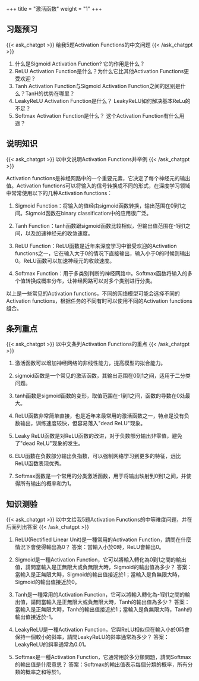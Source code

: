 +++
title = "激活函数"
weight = "1"
+++
## 习题预习
{{< ask_chatgpt >}}
给我5题Activation Functions的中文问题
{{< /ask_chatgpt >}}

1. 什么是Sigmoid Activation Function? 它的作用是什么？
2. ReLU Activation Function是什么？为什么它比其他Activation Functions更受欢迎？
3. Tanh Activation Function与Sigmoid Activation Function之间的区别是什么？TanH的优势在哪里？
4. LeakyReLU Activation Function是什么？ LeakyReLU如何解决基本ReLu的不足？
5. Softmax Activation Function是什么？ 这个Activation Function有什么用途？   

## 说明知识
{{< ask_chatgpt >}}
以中文说明Activation Functions并举例
{{< /ask_chatgpt >}}

Activation functions是神经网路中的一个重要元素，它决定了每个神经元的输出值。Activation functions可以将输入的信号转换成不同的形式，在深度学习领域中常常使用以下的几种Activation functions：

1. Sigmoid Function：将输入的值经由sigmoid函数转换，输出范围在0到1之间。Sigmoid函数在binary classification中的应用很广泛。

2. Tanh Function：tanh函数跟sigmoid函数比较相似，但输出值范围在-1到1之间，以及加速神经元的收敛速度。

3. ReLU Function：ReLU函数是近年来深度学习中很受欢迎的Activation functions之一，它在输入大于0的情况下直接输出，输入小于0的时候则输出0。ReLU函数可以加速神经元的收敛速度。

4. Softmax Function：用于多类别判断的神经网路中。Softmax函数将输入的多个值转换成概率分布，让神经网路可以对多个类别进行分类。

以上是一些常见的Activation functions，不同的网络模型可能会选择不同的Activation functions，根据任务的不同有时可以使用不同的Activation functions 组合。   

## 条列重点
{{< ask_chatgpt >}}
以中文条列Activation Functions的重点
{{< /ask_chatgpt >}}

1. 激活函数可以增加神经网络的非线性能力，提高模型的拟合能力。

2. sigmoid函数是一个常见的激活函数，其输出范围在0到1之间，适用于二分类问题。

3. tanh函数是sigmoid函数的变形，取值范围在-1到1之间，函数的导数在0处最大。

4. ReLU函数非常简单直接，也是近年来最常用的激活函数之一，特点是没有负数输出，训练速度较快，但容易落入"dead ReLU"现象。

5. Leaky ReLU函数是对ReLU函数的改进，对于负数部分输出非零值，避免了"dead ReLU"现象的发生。

6. ELU函数在负数部分输出负指数，可以强制网络学习到更多的特征，远比ReLU函数表现优秀。

7. Softmax函数是一个常用的分类激活函数，用于将输出映射到0到1之间，并使得所有输出的概率和为1。   

## 知识测验
{{< ask_chatgpt >}}
以中文给我5题Activation Functions的中等难度问题，并在后面列出答案
{{< /ask_chatgpt >}}

1. ReLU(Rectified Linear Unit)是一種常用的Activation Function，請問在什麼情況下會使得輸出為0？
答案：當輸入小於0時，ReLU會輸出0。

2. Sigmoid是一種Activation Function，它可以將輸入轉化為0到1之間的輸出值，請問當輸入是正無限大或負無限大時，Sigmoid的輸出值為多少？
答案：當輸入是正無限大時，Sigmoid的輸出值接近於1；當輸入是負無限大時，Sigmoid的輸出值接近於0。

3. Tanh是一種常用的Activation Function，它可以將輸入轉化為-1到1之間的輸出值，請問當輸入是正無限大或負無限大時，Tanh的輸出值為多少？
答案：當輸入是正無限大時，Tanh的輸出值接近於1；當輸入是負無限大時，Tanh的輸出值接近於-1。

4. LeakyReLU是一種Activation Function，它與ReLU相似但在輸入小於0時會保持一個較小的斜率，請問LeakyReLU的斜率通常為多少？
答案：LeakyReLU的斜率通常為0.01。

5. Softmax是一種Activation Function，它通常用於多分類問題，請問Softmax的輸出值是什麼意思？
答案：Softmax的輸出值表示每個分類的概率，所有分類的概率之和等於1。   

